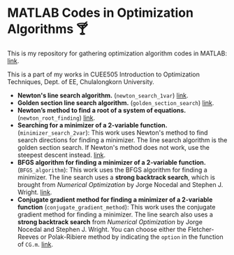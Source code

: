 # MATLAB Codes in Optimization Algorithms :cocktail:

This is my repository for gathering optimization algorithm codes in MATLAB: [link](https://github.com/nutchanonj/optimization_codes).

This is a part of my works in CUEE505 Introduction to Optimization Techniques, Dept. of EE, Chulalongkorn University.

- **Newton's line search algorithm.** (`newton_search_1var`) [link](https://github.com/nutchanonj/optimization_codes/tree/main/newton_search_1var).
- **Golden section line search algorithm.** (`golden_section_search`) [link](https://github.com/nutchanonj/optimization_codes/tree/main/golden_section_search).
- **Newton’s method to find a root of a system of equations.** (`newton_root_finding`) [link](https://github.com/nutchanonj/optimization_codes/tree/main/newton_root_finding).
- **Searching for a minimizer of a 2-variable function.** (`minimizer_search_2var`): This work uses Newton's method to find search directions for finding a minimizer. The line search algorithm is the golden section search. If Newton's method does not work, use the steepest descent instead. [link](https://github.com/nutchanonj/optimization_codes/tree/main/minimizer_search_2var).
- **BFGS algorithm for finding a minimizer of a 2-variable function.** (`BFGS_algorithm`): This work uses the BFGS algorithm for finding a minimizer. The line search uses a **strong backtrack search**, which is brought from *Numerical Optimization* by Jorge Nocedal and Stephen J. Wright. [link](https://github.com/nutchanonj/optimization_codes/tree/main/BFGS_algorithm).
- **Conjugate gradient method for finding a minimizer of a 2-variable function** (`conjugate_gradient_method`): This work uses the conjugate gradient method for finding a minimizer. The line search also uses a **strong backtrack search** from *Numerical Optimization* by Jorge Nocedal and Stephen J. Wright. You can choose either the Fletcher-Reeves or Polak-Ribiere method by indicating the `option` in the function of `CG.m`. [link](https://github.com/nutchanonj/optimization_codes/tree/main/conjugate_gradient_method).
